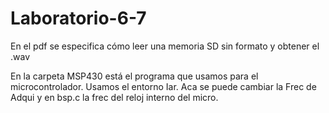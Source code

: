 # Laboratorio-6-7

En el pdf se especifica cómo leer una memoria SD sin formato y obtener el .wav 

En la carpeta MSP430 está el programa que usamos para el microcontrolador. Usamos el entorno Iar. Aca se puede cambiar la Frec de Adqui y en bsp.c la frec del reloj interno del micro. 

